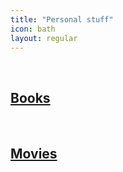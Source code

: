 ```yaml
---
title: "Personal stuff"
icon: bath
layout: regular
---
```


<br>

## [<i class="fa fa-book" aria-hidden="true"></i> Books](./books/)

<br>

## [<i class="fa fa-video-camera" aria-hidden="true"></i> Movies](./movies/)
